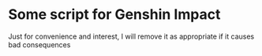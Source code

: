 # Some script for Genshin Impact
Just for convenience and interest, I will remove it as appropriate if it causes bad consequences
